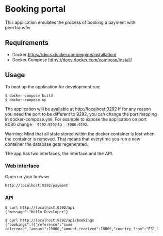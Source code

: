 # Booking portal

This application emulates the process of booking a payment with peerTransfer

## Requirements

 - Docker https://docs.docker.com/engine/installation/
 - Docker Compose https://docs.docker.com/compose/install/

## Usage

To boot up the application for development run:

```
$ docker-compose build
$ docker-compose up
```

The application will be available at http://localhost:9292 If for any reason you need the port to be different to 9292, you can change the port mapping in docker-compose.yml. For example to expose the application on port 8080 change `- 9292:9292` to `- 8080:9292`.

Warning: Mind that all state stored within the docker container is lost when the container is removed. That means that everytime you run a new container the database gets regenerated.

The app has two interfaces, the interface and the API.

### Web interface

Open on your browser

```
http://localhost:9292/payment
```

### API

```
$ curl http://localhost:9292/api
{"message":"Hello Developer"}

$ curl http://localhost:9292/api/bookings
{"bookings":[{"reference":"some reference","amount":10000,"amount_received":10000,"country_from":"ES","sender_full_name":"Name","sender_address":"Address","school":"School","currency_from":"USD","student_id":123456,"email":"some@example.com"}]}
```
